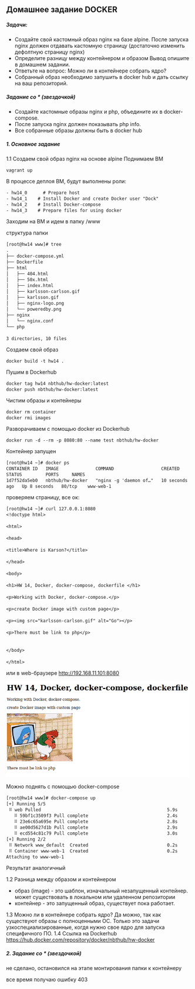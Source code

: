 ## Домашнее задание DOCKER
##### Задачи:
- Создайте свой кастомный образ nginx на базе alpine. После запуска nginx должен
отдавать кастомную страницу (достаточно изменить дефолтную страницу nginx)
- Определите разницу между контейнером и образом
Вывод опишите в домашнем задании.
- Ответьте на вопрос: Можно ли в контейнере собрать ядро?
- Собранный образ необходимо запушить в docker hub и дать ссылку на ваш репозиторий.
##### Задание со * (звездочкой)
- Создайте кастомные образы nginx и php, объедините их в docker-compose.
- После запуска nginx должен показывать php info.
- Все собранные образы должны быть в docker hub

##### 1. Основное задание
1.1 Создаем свой образ nginx на основе alpine
Поднимаем ВМ

    vagrant up
В процессе деплоя ВМ, будут выполнены роли:

    - hw14_0      # Prepare host
    - hw14_1    # Install Docker and create Docker user "Dock" 
    - hw14_2    # Install Docker-compose
    - hw14_3    # Prepare files for using docker
Заходим на ВМ и идем в папку /www

структура папки

    [root@hw14 www]# tree
    .
    ├── docker-compose.yml
    ├── Dockerfile
    ├── html
    │   ├── 404.html
    │   ├── 50x.html
    │   ├── index.html
    │   ├── karlsson-carlson.gif
    │   ├── karlsson.gif
    │   ├── nginx-logo.png
    │   └── poweredby.png
    ├── nginx
    │   └── nginx.conf
    └── php
    
    3 directories, 10 files
Создаем свой образ 

    docker build -t hw14 .
Пушим в Dockerhub

    docker tag hw14 nbthub/hw-docker:latest
    docker push nbthub/hw-docker:latest
Чистим образы и контейнеры 

    docker rm container
    docker rmi images
Разворачиваем с помощью docker из Dockerhub

    docker run -d --rm -p 8080:80 --name test nbthub/hw-docker
Контейнер запущен

    [root@hw14 ~]# docker ps
    CONTAINER ID   IMAGE              COMMAND                  CREATED          STATUS         PORTS     NAMES
    1d7f52da5eb0   nbthub/hw-docker   "nginx -g 'daemon of…"   10 seconds ago   Up 8 seconds   80/tcp    www-web-1
проверяем страницу, все ок:

    [root@hw14 ~]# curl 127.0.0.1:8080
    <!doctype html>
    
    <html>
    
    <head>
    
    <title>Where is Karson?</title>
    
    </head>
    
    <body>
    
    <h1>HW 14, Docker, docker-compose, dockerfile </h1>
    
    <p>Working with Docker, docker-compose.</p>
    
    <p>create Docker image with custom page</p>
    
    <p><img src="karlsson-carlson.gif" alt="Go"></p>
    
    <p>There must be link to php</p>
    
    
    </body>
    
    </html>
или в web-браузере http://192.168.11.101:8080

<img src="files/hw14.png" width="500" >

Можно поднять с помощью docker-compose

    [root@hw14 www]# docker-compose up
    [+] Running 5/5
     ⠿ web Pulled                                                5.9s
       ⠿ 59bf1c3509f3 Pull complete                              2.4s
       ⠿ 23e6c65a695e Pull complete                              2.8s
       ⠿ ae00d5627d1b Pull complete                              2.9s
       ⠿ ecd554c81c79 Pull complete                              3.0s
    [+] Running 2/2
     ⠿ Network www_default  Created                              0.2s
     ⠿ Container www-web-1  Created                              0.2s
    Attaching to www-web-1
Результат аналогичный

1.2 Разница между образом и контейнером
- образ (image) - это шаблон, изначальный незапущенный контейнер. может существовать в локальном или удаленном репозитории
- контейнер - это запущенный образ, существует пока работает.

1.3 Можно ли в контейнере собрать ядро?
Да можно, так как существуют образы с полноценными ОС. Только это задачи узкоспециализированные, когдя нужно свое ядро для запуска специфичного ПО.
1.4 Ссылка на Dockerhub
https://hub.docker.com/repository/docker/nbthub/hw-docker

##### 2. Задание со * (звездочкой)
не сделано, остановился на этапе монтирования папки к контейнеру

все время получаю ошибку 403